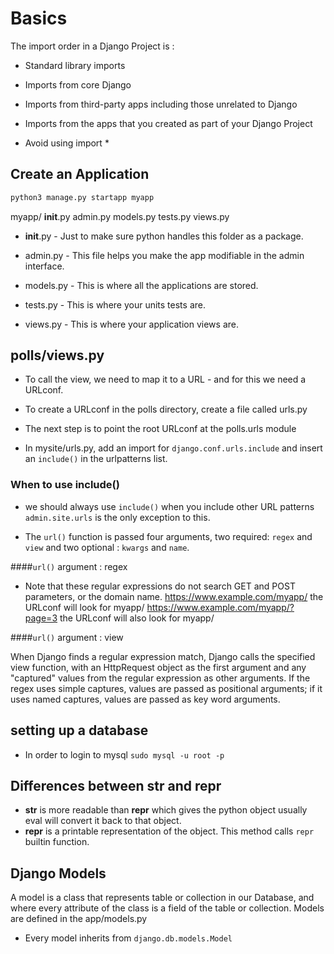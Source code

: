 # Basics

The import order in a Django Project is :

* Standard library imports
* Imports from core Django
* Imports from third-party apps including those unrelated to Django
* Imports from the apps that you created as part of your Django Project

* Avoid using import *

## Create an Application

```python
python3 manage.py startapp myapp
```

  myapp/
    __init__.py
    admin.py
    models.py
    tests.py
    views.py

* __init__.py - Just to make sure python handles this folder as a package.

* admin.py - This file helps you make the app modifiable in the admin interface.

* models.py - This is where all the applications are stored.

* tests.py - This is where your units tests are.

* views.py - This is where your application views are.

## polls/views.py

* To call the view, we need to map it to a URL - and for this we need
  a URLconf.

* To create a URLconf in the polls directory, create a file called urls.py

* The next step is to point the root URLconf at the polls.urls module

* In mysite/urls.py, add an import for `django.conf.urls.include` and
  insert an `include()` in the urlpatterns list.

### When to use include()

* we should always use `include()` when you include other URL patterns
  `admin.site.urls` is the only exception to this.

* The `url()` function is passed four arguments, two required: `regex` and `view`
  and two optional : `kwargs` and `name`.

####`url()` argument : regex

* Note that these regular expressions do not search GET and POST parameters, or the
  domain name.
  https://www.example.com/myapp/ the URLconf will look for myapp/
  https://www.example.com/myapp/?page=3 the URLconf will also look for myapp/

####`url()` argument : view

When Django finds a regular expression match, Django calls the specified view 
function, with an HttpRequest object as the first argument and any "captured"
values from the regular expression as other arguments. If the regex uses simple
captures, values are passed as positional arguments; if it uses named captures, 
values are passed as key word arguments.


## setting up a database

* In order to login to mysql
    `sudo mysql -u root -p`


## Differences between __str__ and __repr__

* __str__ is more readable than __repr__ which gives the python object
  usually eval will convert it back to that object.
* __repr__ is a printable representation of the object. 
  This method calls `repr` builtin function.

## Django Models

A model is a class that represents table or collection in our Database,
and where every attribute of the class is a field of the table or collection.
Models are defined in the app/models.py

* Every model inherits from  `django.db.models.Model`